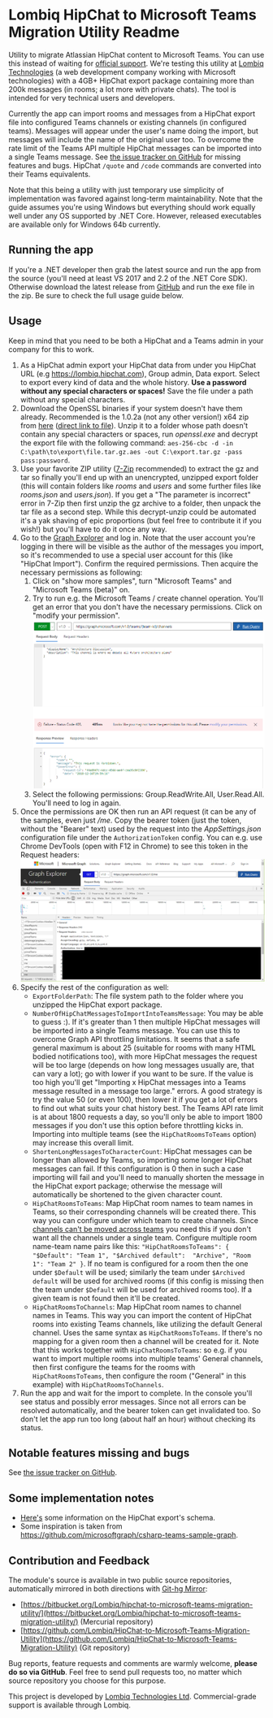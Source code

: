 ﻿# Lombiq HipChat to Microsoft Teams Migration Utility Readme



Utility to migrate Atlassian HipChat content to Microsoft Teams. You can use this instead of waiting for [official support](https://microsoftteams.uservoice.com/forums/555103-public/suggestions/16933120-importing-from-slack-hipchat-flowdock-basecamp). We're testing this utility at [Lombiq Technologies](https://lombiq.com) (a web development company working with Microsoft technologies) with a 4GB+ HipChat export package containing more than 200k messages (in rooms; a lot more with private chats). The tool is intended for very technical users and developers.

Currently the app can import rooms and messages from a HipChat export file into configured Teams channels or existing channels (in configured teams). Messages will appear under the user's name doing the import, but messages will include the name of the original user too. To overcome the rate limit of the Teams API multiple HipChat messages can be imported into a single Teams message. See [the issue tracker on GitHub](https://github.com/Lombiq/HipChat-to-Microsoft-Teams-Migration-Utility/issues) for missing features and bugs. HipChat `/quote` and `/code` commands are converted into their Teams equivalents.

Note that this being a utility with just temporary use simplicity of implementation was favored against long-term maintainability. Note that the guide assumes you're using Windows but everything should work equally well under any OS supported by .NET Core. However, released executables are available only for Windows 64b currently.


## Running the app

If you're a .NET developer then grab the latest source and run the app from the source (you'll need at least VS 2017 and 2.2 of the .NET Core SDK). Otherwise download the latest release from [GitHub](https://github.com/Lombiq/HipChat-to-Microsoft-Teams-Migration-Utility/releases) and run the exe file in the zip. Be sure to check the full usage guide below.


## Usage

Keep in mind that you need to be both a HipChat and a Teams admin in your company for this to work.

1. As a HipChat admin export your HipChat data from under you HipChat URL (e.g https://lombiq.hipchat.com), Group admin, Data export. Select to export every kind of data and the whole history. **Use a password without any special characters or spaces!** Save the file under a path without any special characters.
2. Download the OpenSSL binaries if your system doesn't have them already. Recommended is the 1.0.2a (not any other version!) x64 zip from [here](https://bintray.com/vszakats/generic/openssl/1.0.2a) ([direct link to file](https://bintray.com/vszakats/generic/download_file?file_path=openssl-1.0.2a-win64-mingw.zip)). Unzip it to a folder whose path doesn't contain any special characters or spaces, run *openssl.exe* and decrypt the export file with the following command: `aes-256-cbc -d -in C:\path\to\export\file.tar.gz.aes -out C:\export.tar.gz -pass pass:password`.
3. Use your favorite ZIP utility ([7-Zip](https://www.7-zip.org/) recommended) to extract the gz and tar so finally you'll end up with an unencrypted, unzipped export folder (this will contain folders like *rooms* and *users* and some further files like *rooms.json* and *users.json*). If you get a "The parameter is incorrect" error in 7-Zip then first unzip the gz archive to a folder, then unpack the tar file as a second step. While this decrypt-unzip could be automated it's a yak shaving of epic proportions (but feel free to contribute it if you wish!) but you'll have to do it once any way.
4. Go to the [Graph Explorer](https://developer.microsoft.com/en-us/graph/graph-explorer) and log in. Note that the user account you're logging in there will be visible as the author of the messages you import, so it's recommended to use a special user account for this (like "HipChat Import"). Confirm the required permissions. Then acquire the necessary permissions as following:
    1. Click on "show more samples", turn "Microsoft Teams" and "Microsoft Teams (beta)" on.
    2. Try to run e.g. the Microsoft Teams / create channel operation. You'll get an error that you don't have the necessary permissions. Click on "modify your permission".
    ![Permissions warning](Screenshots/InsufficentPermissions.png)
    3. Select the following permissions: Group.ReadWrite.All, User.Read.All. You'll need to log in again.
5. Once the permissions are OK then run an API request (it can be any of the samples, even just */me*. Copy the bearer token (just the token, without the "Bearer" text) used by the request into the *AppSettings.json* configuration file under the `AuthorizationToken` config. You can e.g. use Chrome DevTools (open with F12 in Chrome) to see this token in the Request headers:
        ![Permissions warning](Screenshots/BearerToken.png)
6. Specify the rest of the configuration as well:
    - `ExportFolderPath`: The file system path to the folder where you unzipped the HipChat export package.
    - `NumberOfHipChatMessagesToImportIntoTeamsMessage`: You may be able to guess :). If it's greater than 1 then multiple HipChat messages will be imported into a single Teams message. You can use this to overcome Graph API throttling limitations. It seems that a safe general maximum is about 25 (suitable for rooms with many HTML bodied notifications too), with more HipChat messages the request will be too large (depends on how long messages usually are, that can vary a lot); go with lower if you want to be sure. If the value is too high you'll get "Importing x HipChat messages into a Teams message resulted in a message too large." errors. A good strategy is try the value 50 (or even 100), then lower it if you get a lot of errors to find out what suits your chat history best. The Teams API rate limit is at about 1800 requests a day, so you'll only be able to import 1800 messages if you don't use this option before throttling kicks in. Importing into multiple teams (see the `HipChatRoomsToTeams` option) may increase this overall limit.
    - `ShortenLongMessagesToCharacterCount`: HipChat messages can be longer than allowed by Teams, so importing some longer HipChat messages can fail. If this configuration is 0 then in such a case importing will fail and you'll need to manually shorten the message in the HipChat export package; otherwise the message will automatically be shortened to the given character count.
    - `HipChatRoomsToTeams`: Map HipChat room names to team names in Teams, so their corresponding channels will be created there. This way you can configure under which team to create channels. Since [channels can't be moved across teams](https://microsoftteams.uservoice.com/forums/555103-public/suggestions/16939708-move-channels-into-other-teams) you need this if you don't want all the channels under a single team. Configure multiple room name-team name pairs like this: `"HipChatRoomsToTeams": { "$Default": "Team 1", "$Archived default":  "Archive", "Room 1": "Team 2" }`. If no team is configured for a room then the one under `$Default` will be used; similarly the team under `$Archived default` will be used for archived rooms (if this config is missing then the team under `$Default` will be used for archived rooms too). If a given team is not found then it'll be created.
    - `HipChatRoomsToChannels`: Map HipChat room names to channel names in Teams. This way you can import the content of HipChat rooms into existing Teams channels, like utilizing the default General channel. Uses the same syntax as `HipChatRoomsToTeams`. If there's no mapping for a given room then a channel will be created for it. Note that this works together with `HipChatRoomsToTeams`: so e.g. if you want to import multiple rooms into multiple teams' General channels, then first configure the teams for the rooms with `HipChatRoomsToTeams`, then configure the room ("General" in this example) with `HipChatRoomsToChannels`.
7. Run the app and wait for the import to complete. In the console you'll see status and possibly error messages. Since not all errors can be resolved automatically, and the bearer token can get invalidated too. So don't let the app run too long (about half an hour) without checking its status.


## Notable features missing and bugs

See [the issue tracker on GitHub](https://github.com/Lombiq/HipChat-to-Microsoft-Teams-Migration-Utility/issues).


## Some implementation notes

- [Here's](https://confluence.atlassian.com/hipchatkb/exporting-from-hipchat-server-or-data-center-for-data-portability-950821555.html) some information on the HipChat export's schema.
- Some inspiration is taken from https://github.com/microsoftgraph/csharp-teams-sample-graph.


## Contribution and Feedback

The module's source is available in two public source repositories, automatically mirrored in both directions with [Git-hg Mirror](https://githgmirror.com):

- [https://bitbucket.org/Lombiq/hipchat-to-microsoft-teams-migration-utility/](https://bitbucket.org/Lombiq/hipchat-to-microsoft-teams-migration-utility/) (Mercurial repository)
- [https://github.com/Lombiq/HipChat-to-Microsoft-Teams-Migration-Utility](https://github.com/Lombiq/HipChat-to-Microsoft-Teams-Migration-Utility) (Git repository)

Bug reports, feature requests and comments are warmly welcome, **please do so via GitHub**. Feel free to send pull requests too, no matter which source repository you choose for this purpose.

This project is developed by [Lombiq Technologies Ltd](https://lombiq.com/). Commercial-grade support is available through Lombiq.